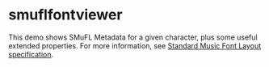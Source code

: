 # smuflfontviewer

This demo shows SMuFL Metadata for a given character, plus some useful extended properties. For more information, see [Standard Music Font Layout specification](https://www.smufl.org/).
